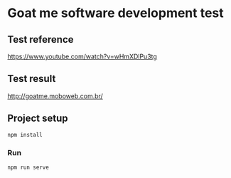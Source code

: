 # Goat me software development test

## Test reference
https://www.youtube.com/watch?v=wHmXDlPu3tg

## Test result
http://goatme.moboweb.com.br/

## Project setup
```
npm install
```

### Run
```
npm run serve
```